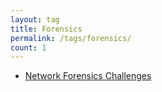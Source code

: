 ```yaml
---
layout: tag
title: Forensics
permalink: /tags/forensics/
count: 1
---
```


- [Network Forensics Challenges](https://brootware.github.io/posts/picoctf-network-forensics-challenges/)
